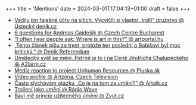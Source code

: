+++
title = 'Mentions'
date = 2024-03-01T17:04:13+01:00
draft = false
+++

- [Vadily jim falešné účty na sítích. Vycvičili si vlastní „trollí" družstvo @ Ústecký deník.cz](https://ustecky.denik.cz/denik-v-regionech/falesne-ucty-socialni-site-facebook-troll-20210606.html)
- [6 questions for Andreas Gajdošík @ Czech Centre Bucharest](https://www.czech-it.ro/9648/6-questions-for-andreas-gajdosik)
- [“I often hear people ask: Where is art in this?” @ artportal.hu](https://artportal.hu/magazin/i-often-hear-people-ask-where-is-art-in-this-a-interview-with-artist-and-coder-andreas-gajdosik/)
- [„Tento článek píšu za trest, protože ten poslední o Babišovi byl moc kritický.“ @ Deník Referendum](http://denikreferendum.cz/clanek/30509-tento-clanek-pisu-za-trest-protoze-ten-posledni-o-babisovi-byl-moc-kriticky)
- [Umělecký svět se mění. Patrné je to i na Ceně Jindřicha Chalupeckého @ A2larm.cz](https://a2larm.cz/2019/12/umelecky-svet-se-meni-patrne-je-to-i-na-cene-jindricha-chalupeckeho/)
- [Media reaction to project Unhuman Resources @ Pluska.sk](https://www1.pluska.sk/spravy/z-domova/vybuchnete-smiechu-mlady-umelec-zosmiesnil-andreja-babisa-ten-urazil-chce-sudit)
- [Video profile @ Artzóna, Czech Television](https://www.ceskatelevize.cz/specialy/artzona/profil/andreas-gajdosik-0xjbk)
- [Často slýchávám otázku „Co je na tom za umění?“ @ Artalk.cz](https://artalk.cz/2019/04/30/andreas-gajdosik-casto-slychavam-otazku-co-je-na-tom-za-umeni/)
- [Trollení jako umění @ Rádio Wave](https://wave.rozhlas.cz/trolleni-jako-umeni-rozhovor-s-andreasem-gajdosikem-finalistou-ceny-jindricha-7890465)
- [Baví mě princip užitečného umění @ Zvut.cz](https://zvut.cz/lide/lide-f38102/bavi-me-princip-uzitecneho-umeni-rika-andreas-gajdosik-z-favu-vut-nominovany-na-cenu-jindricha-chalupeckeho-d186041)
